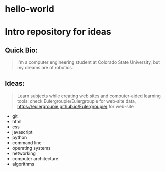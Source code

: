 # hello-world
# Intro repository for ideas
## Quick Bio:
> I'm a computer engineering student at Colorado State University, but my dreams are of robotics.

## Ideas:
> Learn subjects while creating web sites and computer-aided learning tools: check Eulergroupie/Eulergroupie for web-site data, https://eulergroupie.github.io/Eulergroupie/ for web-site
- git
- html
- css
- javascript
- python
- command line
- operating systems
- networking
- computer architecture
- algorithms
